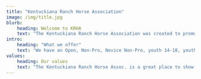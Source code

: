 ```yaml
---
title: "Kentuckiana Ranch Horse Association"
image: /img/title.jpg
blurb:
    heading: Welcome to KRHA
    text: "The Kentuckiana Ranch Horse Association was created to promote interest in good ranch equine of any breed, encourage good horsemanship and sportsmanship, and provide opportunities for ranch equine riders to assemble, to compete, to meet and otherwise congregate."
intro:
    heading: "What we offer"
    text: "We have an Open, Non-Pro, Novice Non-Pro, youth 14-18, youth 13 and under divisions, each with their own set of classes from Open Cutting to Novice Non-Pro Penning, Ranch Roping to Cattle Boxing, Trail, Reining, and Ranch Riding."
values:
    heading: Our values
    text: "The Kentuckiana Ranch Horse Assoc. is a great place to show and be involved in. We encourage beginners or the season pro to come and show with us.We greatly encourage you to enter all the classes in your division, we strongly believe in the one horse and one rider doing it all and having a blast. Look forward to seeing you at our next event!"
---
```


